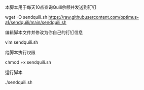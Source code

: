 本脚本用于每天10点查询Quili余额并发送到钉钉

wget -O sendquili.sh https://raw.githubusercontent.com/optimus-a1/sendquili/main/sendquili.sh 


编辑脚本文件并修改为你自己的钉钉信息

vim sendquili.sh


给脚本执行权限

chmod +x sendquili.sh


运行脚本

./sendquili.sh






